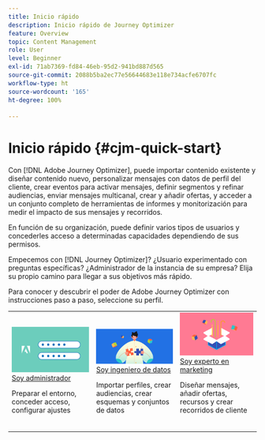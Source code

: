 ```yaml
---
title: Inicio rápido
description: Inicio rápido de Journey Optimizer
feature: Overview
topic: Content Management
role: User
level: Beginner
exl-id: 71ab7369-fd84-46eb-95d2-941bd887d565
source-git-commit: 2088b5ba2ec77e56644683e118e734acfe6707fc
workflow-type: ht
source-wordcount: '165'
ht-degree: 100%

---
```


# Inicio rápido {#cjm-quick-start}

Con [!DNL Adobe Journey Optimizer], puede importar contenido existente y diseñar contenido nuevo, personalizar mensajes con datos de perfil del cliente, crear eventos para activar mensajes, definir segmentos y refinar audiencias, enviar mensajes multicanal, crear y añadir ofertas, y acceder a un conjunto completo de herramientas de informes y monitorización para medir el impacto de sus mensajes y recorridos.

En función de su organización, puede definir varios tipos de usuarios y concederles acceso a determinadas capacidades dependiendo de sus permisos.

Empecemos con [!DNL Journey Optimizer]? ¿Usuario experimentado con preguntas específicas? ¿Administrador de la instancia de su empresa? Elija su propio camino para llegar a sus objetivos más rápido.

Para conocer y descubrir el poder de Adobe Journey Optimizer con instrucciones paso a paso, seleccione su perfil.

<table>
<tr>
  <td valign="bottom">
    <a href="path/administrator.md">
      <img alt="Administrador" src="path/assets/do-not-localize/user-2.png" />
    </a>
    <div>
    <a href="path/administrator.md">Soy administrador</a>
     <p>Preparar el entorno, conceder acceso, configurar ajustes
    <p>
    </div>
    <br>
  </td>
  <td valign="bottom">
    <a href="path/data-engineer.md">
      <img alt="Ingeniero de datos" src="path/assets/do-not-localize/user-1.png"/>
    </a>
    <div>
    <a href="path/data-engineer.md">Soy ingeniero de datos</a>
     <p>Importar perfiles, crear audiencias, crear esquemas y conjuntos de datos
    <p>
    </div>
    <br>
  </td>
  <td valign="bottom">
      <a href="path/marketer.md">
       <img alt="Experto en marketing" src="path/assets/do-not-localize/user-3.png" />
       </a>
    <div><a href="path/marketer.md">Soy experto en marketing</a>
     <p>Diseñar mensajes, añadir ofertas, recursos y crear recorridos de cliente
    <p>
    </div>
    <br>
  </td>
    <!--td valign="bottom">
    <a href="path/developer.md">
      <img alt="Developer" src="../using/assets/do-not-localize/user-2.png" />
    </a>
    <div>
    <a href="path/developer.md">I am a Developer</a>
     <p>Integrate your mobile apps, use Journey Optimizer APIs
    <p>
    </div>
    <br>
  </td-->
</tr>
</table>
